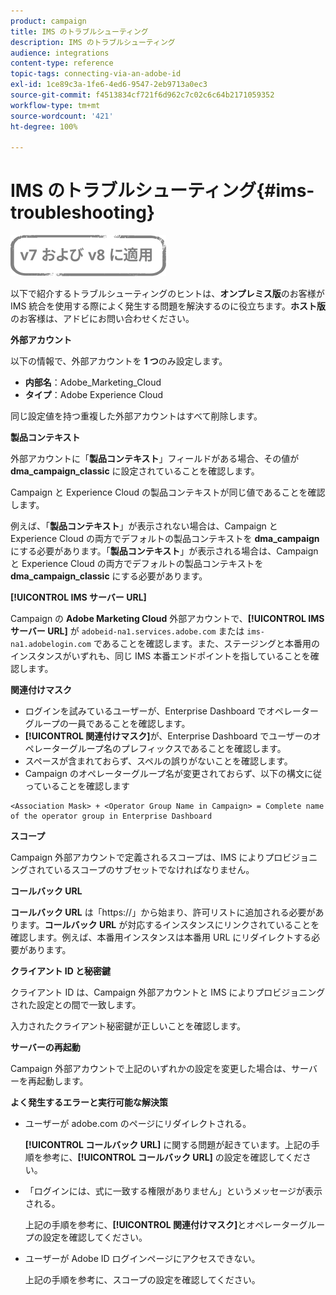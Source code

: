 ```yaml
---
product: campaign
title: IMS のトラブルシューティング
description: IMS のトラブルシューティング
audience: integrations
content-type: reference
topic-tags: connecting-via-an-adobe-id
exl-id: 1ce89c3a-1fe6-4ed6-9547-2eb9713a0ec3
source-git-commit: f4513834cf721f6d962c7c02c6c64b2171059352
workflow-type: tm+mt
source-wordcount: '421'
ht-degree: 100%

---
```


# IMS のトラブルシューティング{#ims-troubleshooting}

![](../../assets/common.svg)

以下で紹介するトラブルシューティングのヒントは、**オンプレミス版**&#x200B;のお客様が IMS 統合を使用する際によく発生する問題を解決するのに役立ちます。**ホスト版**&#x200B;のお客様は、アドビにお問い合わせください。

**外部アカウント**

以下の情報で、外部アカウントを **1 つ**&#x200B;のみ設定します。

* **内部名**：Adobe_Marketing_Cloud
* **タイプ**：Adobe Experience Cloud

同じ設定値を持つ重複した外部アカウントはすべて削除します。

**製品コンテキスト**

外部アカウントに「**製品コンテキスト**」フィールドがある場合、その値が **dma_campaign_classic** に設定されていることを確認します。

Campaign と Experience Cloud の製品コンテキストが同じ値であることを確認します。

例えば、「**製品コンテキスト**」が表示されない場合は、Campaign と Experience Cloud の両方でデフォルトの製品コンテキストを **dma_campaign** にする必要があります。「**製品コンテキスト**」が表示される場合は、Campaign と Experience Cloud の両方でデフォルトの製品コンテキストを **dma_campaign_classic** にする必要があります。

**[!UICONTROL IMS サーバー URL]**

Campaign の **Adobe Marketing Cloud** 外部アカウントで、**[!UICONTROL IMS サーバー URL]** が `adobeid-na1.services.adobe.com` または `ims-na1.adobelogin.com` であることを確認します。また、ステージングと本番用のインスタンスがいずれも、同じ IMS 本番エンドポイントを指していることを確認します。

**関連付けマスク**

* ログインを試みているユーザーが、Enterprise Dashboard でオペレーターグループの一員であることを確認します。
* **[!UICONTROL 関連付けマスク]**&#x200B;が、Enterprise Dashboard でユーザーのオペレーターグループ名のプレフィックスであることを確認します。
* スペースが含まれておらず、スペルの誤りがないことを確認します。
* Campaign のオペレーターグループ名が変更されておらず、以下の構文に従っていることを確認します

```
<Association Mask> + <Operator Group Name in Campaign> = Complete name of the operator group in Enterprise Dashboard
```

**スコープ**

Campaign 外部アカウントで定義されるスコープは、IMS によりプロビジョニングされているスコープのサブセットでなければなりません。

**コールバック URL**

**コールバック URL** は「https://」から始まり、許可リストに追加される必要があります。**コールバック URL** が対応するインスタンスにリンクされていることを確認します。例えば、本番用インスタンスは本番用 URL にリダイレクトする必要があります。

**クライアント ID と秘密鍵**

クライアント ID は、Campaign 外部アカウントと IMS によりプロビジョニングされた設定との間で一致します。

入力されたクライアント秘密鍵が正しいことを確認します。

**サーバーの再起動**

Campaign 外部アカウントで上記のいずれかの設定を変更した場合は、サーバーを再起動します。

**よく発生するエラーと実行可能な解決策**

* ユーザーが adobe.com のページにリダイレクトされる。

   **[!UICONTROL コールバック URL]** に関する問題が起きています。上記の手順を参考に、**[!UICONTROL コールバック URL]** の設定を確認してください。

* 「ログインには、式に一致する権限がありません」というメッセージが表示される。

   上記の手順を参考に、**[!UICONTROL 関連付けマスク]**&#x200B;とオペレーターグループの設定を確認してください。

* ユーザーが Adobe ID ログインページにアクセスできない。

   上記の手順を参考に、スコープの設定を確認してください。
